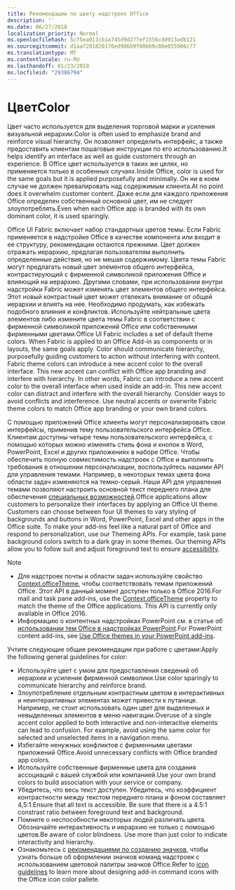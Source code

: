 ```yaml
---
title: Рекомендации по цвету надстроек Office
description: ''
ms.date: 06/27/2018
localization_priority: Normal
ms.openlocfilehash: 5cf5ea011cb1a745d9d277ef1556cdd913adb121
ms.sourcegitcommit: d1aa7201820176ed986b9f00bb9c88e055906c77
ms.translationtype: MT
ms.contentlocale: ru-RU
ms.lasthandoff: 01/23/2019
ms.locfileid: "29386794"
---
```

# <a name="color"></a><span data-ttu-id="737d8-102">Цвет</span><span class="sxs-lookup"><span data-stu-id="737d8-102">Color</span></span>
<span data-ttu-id="737d8-103">Цвет часто используется для выделения торговой марки и усиления визуальной иерархии.</span><span class="sxs-lookup"><span data-stu-id="737d8-103">Color is often used to emphasize brand and reinforce visual hierarchy.</span></span> <span data-ttu-id="737d8-104">Он позволяет определить интерфейс, а также предоставить клиентам пошаговые инструкции по его использованию.</span><span class="sxs-lookup"><span data-stu-id="737d8-104">It helps identify an interface as well as guide customers through an experience.</span></span> <span data-ttu-id="737d8-105">В Office цвет используется в таких же целях, но применяется только в особенных случаях.</span><span class="sxs-lookup"><span data-stu-id="737d8-105">Inside Office, color is used for the same goals but it is applied purposefully and minimally.</span></span> <span data-ttu-id="737d8-106">Он ни в коем случае не должен превалировать над содержимым клиента.</span><span class="sxs-lookup"><span data-stu-id="737d8-106">At no point does it overwhelm customer content.</span></span> <span data-ttu-id="737d8-107">Даже если для каждого приложения Office определен собственный основной цвет, им не следует злоупотреблять.</span><span class="sxs-lookup"><span data-stu-id="737d8-107">Even when each Office app is branded with its own dominant color, it is used sparingly.</span></span>

<span data-ttu-id="737d8-p102">Office UI Fabric включает набор стандартных цветов темы. Если Fabric применяется в надстройке Office в качестве компонента или входит в ее структуру, рекомендации остаются прежними. Цвет должен отражать иерархию, предлагая пользователям выполнить определенные действия, но не мешая содержимому. Цвета темы Fabric могут предлагать новый цвет элементов общего интерфейса, контрастирующий с фирменной символикой приложения Office и влияющий на иерархию. Другими словами, при использовании внутри надстройки Fabric может изменять цвет элементов общего интерфейса. Этот новый контрастный цвет может отвлекать внимание от общей иерархии и влиять на нее. Необходимо продумать, как избежать подобного влияния и конфликтов. Используйте нейтральные цвета элементов либо измените цвета темы Fabric в соответствии с фирменной символикой приложений Office или собственными фирменными цветами.</span><span class="sxs-lookup"><span data-stu-id="737d8-p102">Office UI Fabric includes a set of default theme colors. When Fabric is applied to an Office Add-in as components or in layouts, the same goals apply. Color should communicate hierarchy, purposefully guiding customers to action without interfering with content. Fabric theme colors can introduce a new accent color to the overall interface. This new accent can conflict with Office app branding and interfere with hierarchy. In other words, Fabric can introduce a new accent color to the overall interface when used inside an add-in. This new accent color can distract and interfere with the overall hierarchy. Consider ways to avoid conflicts and interference. Use neutral accents or overwrite Fabric theme colors to match Office app branding or your own brand colors.</span></span>

<span data-ttu-id="737d8-p103">С помощью приложений Office клиенты могут персонализировать свои интерфейсы, применив тему пользовательского интерфейса Office. Клиентам доступны четыре темы пользовательского интерфейса, с помощью которых можно изменять стиль фона и кнопок в Word, PowerPoint, Excel и других приложениях в наборе Office. Чтобы обеспечить полную совместимость надстроек с Office и выполнить требования в отношении персонализации, воспользуйтесь нашими API для управления темами. Например, в некоторых темах цвета фона области задач изменяются на темно-серый. Наши API для управления темами позволяют настроить основной текст переднего плана для обеспечения [специальных возможностей](../design/accessibility-guidelines.md).</span><span class="sxs-lookup"><span data-stu-id="737d8-p103">Office applications allow customers to personalize their interfaces by applying an Office UI theme. Customers can choose between four UI themes to vary styling of backgrounds and buttons in Word, PowerPoint, Excel and other apps in the Office suite. To make your add-ins feel like a natural part of Office and respond to personalization, use our Themeing APIs. For example, task pane background colors switch to a dark gray in some themes. Our theming APIs allow you to follow suit and adjust foreground text to ensure [accessibility](../design/accessibility-guidelines.md).</span></span>

> [!NOTE]
> - <span data-ttu-id="737d8-p104">Для надстроек почты и области задач используйте свойство [Context.officeTheme](https://docs.microsoft.com/javascript/api/office/office.context), чтобы соответствовать темам приложений Office. Этот API в данный момент доступен только в Office 2016.</span><span class="sxs-lookup"><span data-stu-id="737d8-p104">For mail and task pane add-ins, use the [Context.officeTheme](https://docs.microsoft.com/javascript/api/office/office.context) property to match the theme of the Office applications. This API is currently only available in Office 2016.</span></span>
> - <span data-ttu-id="737d8-124">Информацию о контентных надстройках PowerPoint см. в статье об [использовании тем Office в надстройках PowerPoint](../powerpoint/use-document-themes-in-your-powerpoint-add-ins.md).</span><span class="sxs-lookup"><span data-stu-id="737d8-124">For PowerPoint content add-ins, see [Use Office themes in your PowerPoint add-ins](../powerpoint/use-document-themes-in-your-powerpoint-add-ins.md).</span></span>

<span data-ttu-id="737d8-125">Учтите следующие общие рекомендации при работе с цветами:</span><span class="sxs-lookup"><span data-stu-id="737d8-125">Apply the following general guidelines for color:</span></span>

* <span data-ttu-id="737d8-126">Используйте цвет с умом для предоставления сведений об иерархии и усиления фирменной символики.</span><span class="sxs-lookup"><span data-stu-id="737d8-126">Use color sparingly to communicate hierarchy and reinforce brand.</span></span>
* <span data-ttu-id="737d8-p105">Злоупотребление отдельным контрастным цветом в интерактивных и неинтерактивных элементах может привести к путанице. Например, не стоит использовать один цвет для выделенных и невыделенных элементов в меню навигации.</span><span class="sxs-lookup"><span data-stu-id="737d8-p105">Overuse of a single accent color applied to both interactive and non-interactive elements can lead to confusion. For example, avoid using the same color for selected and unselected items in a navigation menu.</span></span>
* <span data-ttu-id="737d8-129">Избегайте ненужных конфликтов с фирменными цветами приложений Office.</span><span class="sxs-lookup"><span data-stu-id="737d8-129">Avoid unnecessary conflicts with Office branded app colors.</span></span>
* <span data-ttu-id="737d8-130">Используйте собственные фирменные цвета для создания ассоциаций с вашей службой или компанией.</span><span class="sxs-lookup"><span data-stu-id="737d8-130">Use your own brand colors to build association with your service or company.</span></span>
* <span data-ttu-id="737d8-p106">Убедитесь, что весь текст доступен. Убедитесь, что коэффициент контрастности между текстом переднего плана и фоном составляет 4,5:1.</span><span class="sxs-lookup"><span data-stu-id="737d8-p106">Ensure that all text is accessible. Be sure that there is a 4.5:1 constrast ratio between foreground text and background.</span></span>
* <span data-ttu-id="737d8-p107">Помните о неспособности некоторых людей различать цвета. Обозначайте интерактивность и иерархию не только с помощью цветов.</span><span class="sxs-lookup"><span data-stu-id="737d8-p107">Be aware of color blindness. Use more than just color to indicate interactivity and hierarchy.</span></span>
* <span data-ttu-id="737d8-135">Ознакомьтесь с [рекомендациями по созданию значков](../design/add-in-icons.md), чтобы узнать больше об оформлении значков команд надстроек с использованием цветовой палитры значков Office.</span><span class="sxs-lookup"><span data-stu-id="737d8-135">Refer to [icon guidelines](../design/add-in-icons.md) to learn more about designing add-in command icons with the Office icon color pallete.</span></span>
